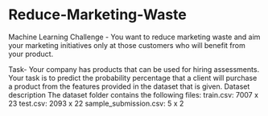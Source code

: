 # Reduce-Marketing-Waste
Machine Learning Challenge - You want to reduce marketing waste and aim your marketing initiatives only at those customers who will benefit from your product.

Task- Your company has products that can be used for hiring assessments. Your task is to predict the probability percentage that a client will purchase a product from the features provided in the dataset that is given.
Dataset description
The dataset folder contains the following files:
train.csv: 7007 x 23
test.csv: 2093 x 22
sample_submission.csv: 5 x 2
